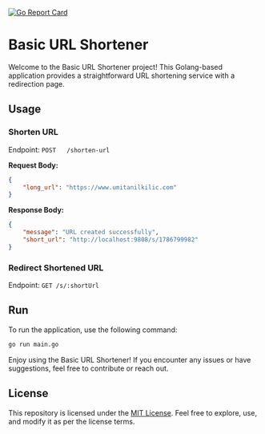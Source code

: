 [![Go Report Card](https://goreportcard.com/badge/github.com/umitanilkilic/golang-basic-url-shortener)](https://goreportcard.com/report/github.com/umitanilkilic/golang-basic-url-shortener)
# Basic URL Shortener

Welcome to the Basic URL Shortener project! This Golang-based application provides a straightforward URL shortening service with a redirection page.

## Usage

### Shorten URL
Endpoint: `POST   /shorten-url`

**Request Body:**
```json
{
    "long_url": "https://www.umitanilkilic.com"
}
```

**Response Body:**
```json
{
    "message": "URL created successfully",
    "short_url": "http://localhost:9808/s/1786799982"
}
```

### Redirect Shortened URL
Endpoint: `GET /s/:shortUrl`


## Run

To run the application, use the following command:
```bash
go run main.go
```


Enjoy using the Basic URL Shortener! If you encounter any issues or have suggestions, feel free to contribute or reach out.

## License

This repository is licensed under the [MIT License](LICENSE). Feel free to explore, use, and modify it as per the license terms.
